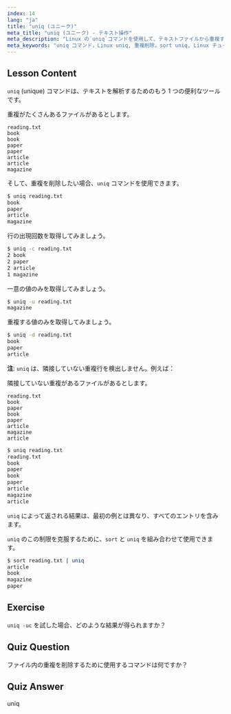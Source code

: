 ```yaml
---
index: 14
lang: "ja"
title: "uniq (ユニーク)"
meta_title: "uniq (ユニーク) - テキスト操作"
meta_description: "Linux の`uniq`コマンドを使用して、テキストファイルから重複する行を削除する方法を学びます。-c、-u、-d などのオプションを発見し、`sort`と組み合わせて効果的なデータクリーンアップを行う方法を学びましょう。"
meta_keywords: "uniq コマンド，Linux uniq, 重複削除，sort uniq, Linux チュートリアル，テキスト処理，初心者 Linux, Linux ガイド"
---
```


## Lesson Content

`uniq` (unique) コマンドは、テキストを解析するためのもう 1 つの便利なツールです。

重複がたくさんあるファイルがあるとします。

```plaintext
reading.txt
book
book
paper
paper
article
article
magazine
```

そして、重複を削除したい場合、`uniq` コマンドを使用できます。

```bash
$ uniq reading.txt
book
paper
article
magazine
```

行の出現回数を取得してみましょう。

```bash
$ uniq -c reading.txt
2 book
2 paper
2 article
1 magazine
```

一意の値のみを取得してみましょう。

```bash
$ uniq -u reading.txt
magazine
```

重複する値のみを取得してみましょう。

```bash
$ uniq -d reading.txt
book
paper
article
```

**注**: `uniq` は、隣接していない重複行を検出しません。例えば：

隣接していない重複があるファイルがあるとします。

```plaintext
reading.txt
book
paper
book
paper
article
magazine
article
```

```bash
$ uniq reading.txt
reading.txt
book
paper
book
paper
article
magazine
article
```

`uniq` によって返される結果は、最初の例とは異なり、すべてのエントリを含みます。

`uniq` のこの制限を克服するために、`sort` と `uniq` を組み合わせて使用できます。

```bash
$ sort reading.txt | uniq
article
book
magazine
paper
```

## Exercise

`uniq -uc` を試した場合、どのような結果が得られますか？

## Quiz Question

ファイル内の重複を削除するために使用するコマンドは何ですか？

## Quiz Answer

uniq

